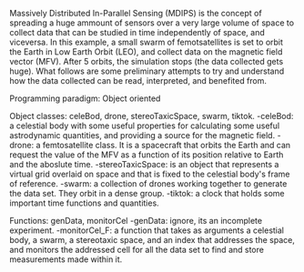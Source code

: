 Massively Distributed In-Parallel Sensing (MDIPS) is the concept of spreading a huge ammount of sensors over a very large volume of space to collect data that can be studied in time independently of space, and viceversa. 
In this example, a small swarm of femotsatellites is set to orbit the Earth in Low Earth Orbit (LEO), and collect data on the magnetic field vector (MFV). After 5 orbits, the simulation stops (the data collected gets huge). 
What follows are some preliminary attempts to try and understand how the data collected can be read, interpreted, and benefited from. 

Programming paradigm: Object oriented

Object classes: celeBod, drone, stereoTaxicSpace, swarm, tiktok. 
-celeBod: a celestial body with some useful properties for calculating some useful astrodynamic quantities, and providing a source for the magnetic field. 
-drone: a femtosatellite class. It is a spacecraft that orbits the Earth and can request the value of the MFV as a function of its position relative to Earth and the aboslute time. 
-stereoTaxicSpace: is an object that represents a virtual grid overlaid on space and that is fixed to the celestial body's frame of reference. 
-swarm: a collection of drones working together to generate the data set. They orbit in a dense group. 
-tiktok: a clock that holds some important time functions and quantities. 

Functions: genData, monitorCel
-genData: ignore, its an incomplete experiment. 
-monitorCel_F: a function that takes as arguments a celestial body, a swarm, a stereotaxic space, and an index that addresses the space, and monitors the addressed cell for all the data set to find and store measurements
               made within it. 
               
